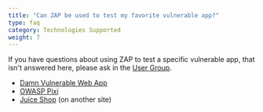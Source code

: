 ```yaml
---
title: "Can ZAP be used to test my favorite vulnerable app?"
type: faq
category: Technologies Supported
weight: 7
---
```


If you have questions about using ZAP to test a specific vulnerable app, that
isn't answered here, please ask in the [User
Group](https://groups.google.com/forum/#!forum/zaproxy-users).

  * [Damn Vulnerable Web App](/faq/details/setting-up-zap-to-test-dvwa/)
  * [OWASP Pixi](/faq/details/setting-up-zap-to-test-owasp-pixi/)
  * [Juice Shop](https://github.com/rezen/zap-tutorial/blob/master/10_authentication.md) (on another site)
